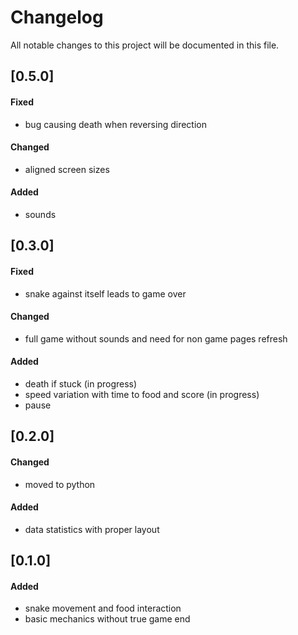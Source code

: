 # Changelog
All notable changes to this project will be documented in this file.

## [0.5.0]
#### Fixed 
 - bug causing death when reversing direction

#### Changed 
 - aligned screen sizes

#### Added
 - sounds

## [0.3.0]
#### Fixed 
 - snake against itself leads to game over

#### Changed 
 - full game without sounds and need for non game pages refresh

#### Added
 - death if stuck (in progress)
 - speed variation with time to food and score (in progress)
 - pause

## [0.2.0]
#### Changed 
 - moved to python

#### Added
 - data statistics with proper layout
   
## [0.1.0]
#### Added
 - snake movement and food interaction
 - basic mechanics without true game end
